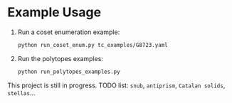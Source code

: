 # Example Usage

1. Run a coset enumeration example:

	```bash
    python run_coset_enum.py tc_examples/G8723.yaml
    ```

2. Run the polytopes examples:

	```bash
    python run_polytopes_examples.py
    ```

This project is still in progress.
TODO list: `snub`, `antiprism`, `Catalan solids`, `stellas`...